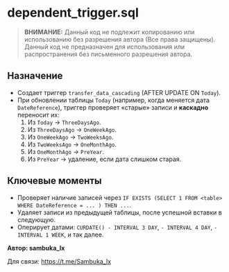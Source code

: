 # dependent_trigger.sql

> **ВНИМАНИЕ:** Данный код не подлежит копированию или использованию без разрешения автора (Все права защищены).
> Данный код не предназначен для использования или распространения без письменного разрешения автора.

## Назначение

- Создает триггер `transfer_data_cascading` (AFTER UPDATE ON `Today`).
- При обновлении таблицы `Today` (например, когда меняется дата `DateReference`), 
  триггер проверяет «старые» записи и **каскадно** переносит их:
  1. Из `Today` → `ThreeDaysAgo`.
  2. Из `ThreeDaysAgo` → `OneWeekAgo`.
  3. Из `OneWeekAgo` → `TwoWeeksAgo`.
  4. Из `TwoWeeksAgo` → `OneMonthAgo`.
  5. Из `OneMonthAgo` → `PreYear`.
  6. Из `PreYear` → удаление, если дата слишком старая.

## Ключевые моменты

- Проверяет наличие записей через `IF EXISTS (SELECT 1 FROM <table> WHERE DateReference = ... ) THEN ...`.
- Удаляет записи из предыдущей таблицы, после успешной вставки в следующую.
- Оперирует датами: `CURDATE() - INTERVAL 3 DAY`, `- INTERVAL 4 DAY`, `- INTERVAL 1 WEEK`, и так далее.

**Автор: sambuka_lx**

Для связи: https://t.me/Sambuka_lx
